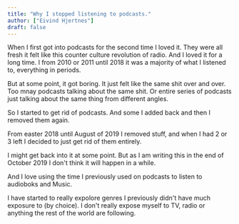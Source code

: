 ```yaml
---
title: "Why I stopped listening to podcasts."
author: ["Eivind Hjertnes"]
draft: false
---
```


When I first got into podcasts for the second time I loved it. They were all fresh it felt like this counter culture revolution of radio. And I loved it for a long time. I from 2010 or 2011 until 2018 it was a majority of what I listened to, everything in periods.

But at some point, it got boring. It just felt like the same shit over and over. Too mnay podcasts talking about the same shit. Or entire series of podcasts just talking about the same thing from different angles.

So I started to get rid of podcasts. And some I added back and then I removed them again.

From easter 2018 until August of 2019 I removed stuff, and when I had 2 or 3 left I decided to just get rid of them entirely.

I might get back into it at some point. But as I am writing this in the end of October 2019 I don't think it will happen in a while.

And I love using the time I previously used on podcasts to listen to audioboks and Music.

I have started to really expolore genres I previously didn't have much exposure to (by choice). I don't really expose myself to TV, radio or anything the rest of the world are following.
